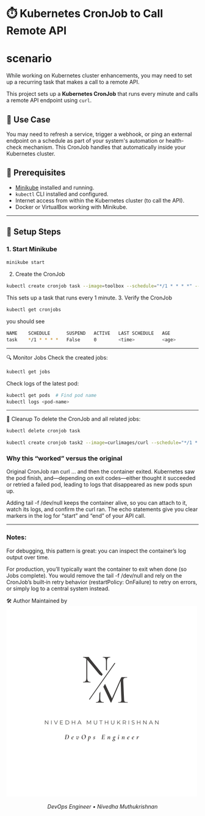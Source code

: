 # ⏱️ Kubernetes CronJob to Call Remote API

# scenario

While working on Kubernetes cluster enhancements, you may need to set up a recurring task that makes a call to a remote API.

This project sets up a **Kubernetes CronJob** that runs every minute and calls a remote API endpoint using `curl`.

## 📌 Use Case

You may need to refresh a service, trigger a webhook, or ping an external endpoint on a schedule as part of your system's automation or health-check mechanism. This CronJob handles that automatically inside your Kubernetes cluster.

## 🚀 Prerequisites

- [Minikube](https://minikube.sigs.k8s.io/docs/start/) installed and running.
- `kubectl` CLI installed and configured.
- Internet access from within the Kubernetes cluster (to call the API).
- Docker or VirtualBox working with Minikube.

---

## 🔧 Setup Steps

### 1. Start Minikube

```bash
minikube start
```
2. Create the CronJob
```bash
kubectl create cronjob task --image=toolbox --schedule="*/1 * * * *" -- curl -s https://api.cyber-widget.com/refresh
```
This sets up a task that runs every 1 minute.
3. Verify the CronJob
```bash
kubectl get cronjobs
```
you should see

```bash
NAME    SCHEDULE      SUSPEND   ACTIVE   LAST SCHEDULE   AGE
task    */1 * * * *   False     0        <time>          <age>
```
---
🔍 Monitor Jobs
Check the created jobs:
```bash
kubectl get jobs
```
Check logs of the latest pod:
```bash
kubectl get pods  # Find pod name
kubectl logs <pod-name>
```
---
🧼 Cleanup
To delete the CronJob and all related jobs:
```bash
kubectl delete cronjob task
```

```bash
kubectl create cronjob task2 --image=curlimages/curl --schedule="*/1 * * * *" -- /bin/sh -c "echo 'Running curl'; curl -s https://api.cyber-widget.com/refresh; echo 'Curl finished'; tail -f /dev/null"

```
### Why this “worked” versus the original
Original CronJob ran curl … and then the container exited. Kubernetes saw the pod finish, and—depending on exit codes—either thought it succeeded or retried a failed pod, leading to logs that disappeared as new pods spun up.

Adding tail -f /dev/null keeps the container alive, so you can attach to it, watch its logs, and confirm the curl ran. The echo statements give you clear markers in the log for “start” and “end” of your API call.

---
### Notes:

For debugging, this pattern is great: you can inspect the container’s log output over time.

For production, you’ll typically want the container to exit when done (so Jobs complete). You would remove the tail -f /dev/null and rely on the CronJob’s built‑in retry behavior (restartPolicy: OnFailure) to retry on errors, or simply log to a central system instead.


🛠️ Author
Maintained by
![Logo](assets/logo.png)
<p align="center"><em>DevOps Engineer • Nivedha Muthukrishnan</em></p>

